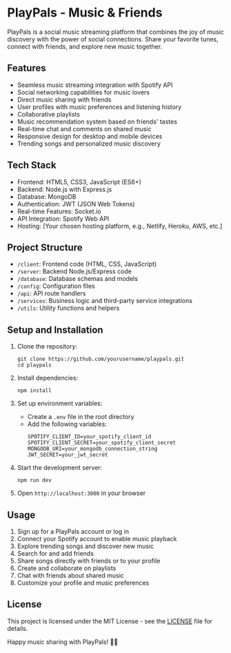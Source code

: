 # PlayPals - Music & Friends

PlayPals is a social music streaming platform that combines the joy of music discovery with the power of social connections. Share your favorite tunes, connect with friends, and explore new music together.

## Features

- Seamless music streaming integration with Spotify API
- Social networking capabilities for music lovers
- Direct music sharing with friends
- User profiles with music preferences and listening history
- Collaborative playlists
- Music recommendation system based on friends' tastes
- Real-time chat and comments on shared music
- Responsive design for desktop and mobile devices
- Trending songs and personalized music discovery

## Tech Stack

- Frontend: HTML5, CSS3, JavaScript (ES6+)
- Backend: Node.js with Express.js
- Database: MongoDB
- Authentication: JWT (JSON Web Tokens)
- Real-time Features: Socket.io
- API Integration: Spotify Web API
- Hosting: [Your chosen hosting platform, e.g., Netlify, Heroku, AWS, etc.]

## Project Structure

- `/client`: Frontend code (HTML, CSS, JavaScript)
- `/server`: Backend Node.js/Express code
- `/database`: Database schemas and models
- `/config`: Configuration files
- `/api`: API route handlers
- `/services`: Business logic and third-party service integrations
- `/utils`: Utility functions and helpers

## Setup and Installation

1. Clone the repository:
   ```
   git clone https://github.com/yourusername/playpals.git
   cd playpals
   ```

2. Install dependencies:
   ```
   npm install
   ```

3. Set up environment variables:
   - Create a `.env` file in the root directory
   - Add the following variables:
     ```
     SPOTIFY_CLIENT_ID=your_spotify_client_id
     SPOTIFY_CLIENT_SECRET=your_spotify_client_secret
     MONGODB_URI=your_mongodb_connection_string
     JWT_SECRET=your_jwt_secret
     ```

4. Start the development server:
   ```
   npm run dev
   ```

5. Open `http://localhost:3000` in your browser

## Usage

1. Sign up for a PlayPals account or log in
2. Connect your Spotify account to enable music playback
3. Explore trending songs and discover new music
4. Search for and add friends
5. Share songs directly with friends or to your profile
6. Create and collaborate on playlists
7. Chat with friends about shared music
8. Customize your profile and music preferences

## License

This project is licensed under the MIT License - see the [LICENSE](LICENSE) file for details.

Happy music sharing with PlayPals! 🎵👥